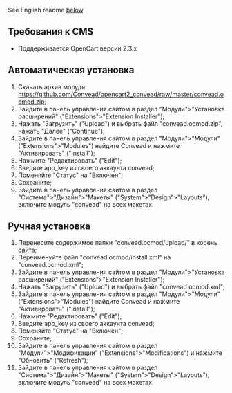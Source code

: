 See English readme [below](#system-requirements).

Требования к CMS
----------------

* Поддерживается OpenCart версии 2.3.x

Автоматическая установка
--------------------------
1. Скачать архив молудя https://github.com/Convead/opencart2_convead/raw/master/convead.ocmod.zip;
2. Зайдите в панель управления сайтом в раздел "Модули">"Установка расширений" ("Extensions">"Extension Installer");
3. Нажать "Загрузить" ("Upload") и выбрать файл "convead.ocmod.zip", нажать "Далее" ("Continue");
4. Зайдите в панель управления сайтом в раздел "Модули">"Модули" ("Extensions">"Modules") найдите Convead и нажмите "Активировать" ("Install");
5. Нажмите  "Редактировать" ("Edit");
6. Введите app_key из своего аккаунта convead;
7. Поменяйте "Статус" на "Включен";
8. Сохраните;
9. Зайдите в панель управления сайтом в раздел "Система">"Дизайн">"Макеты" ("System">"Design">"Layouts"), включите модуль "convead" на всех макетах.

Ручная установка
--------------------------

1. Перенесите содержимое папки "convead.ocmod/upload/" в корень сайта;
2. Переименуйте файл "convead.ocmod/install.xml" на "convead.ocmod.xml";
3. Зайдите в панель управления сайтом в раздел "Модули">"Установка расширений" ("Extensions">"Extension Installer");
4. Нажать "Загрузить" ("Upload") и выбрать файл "convead.ocmod.xml";
5. Зайдите в панель управления сайтом в раздел "Модули">"Модули" ("Extensions">"Modules") найдите Convead и нажмите "Активировать" ("Install");
6. Нажмите  "Редактировать" ("Edit");
7. Введите app_key из своего аккаунта convead;
8. Поменяйте "Статус" на "Включен";
9. Сохраните;
10. Зайдите в панель управления сайтом в раздел "Модули">"Модификации" ("Extensions">"Modifications") и нажмите "Обновить" ("Refresh");
11. Зайдите в панель управления сайтом в раздел "Система">"Дизайн">"Макеты" ("System">"Design">"Layouts"), включите модуль "convead" на всех макетах.
